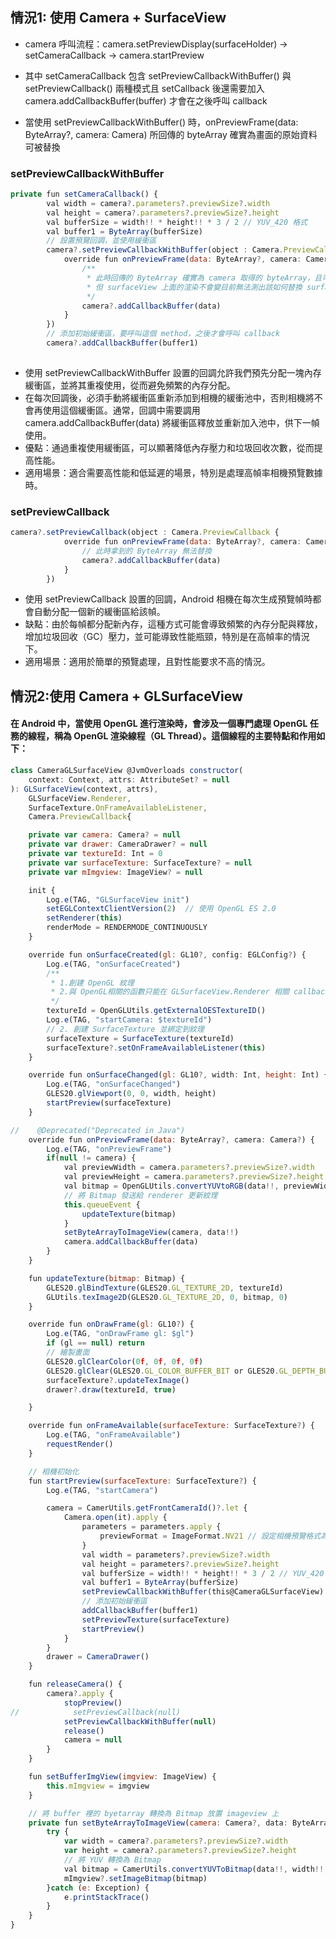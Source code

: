 
## 情況1: 使用 Camera + SurfaceView
- camera 呼叫流程：camera.setPreviewDisplay(surfaceHolder) -> setCameraCallback -> camera.startPreview

- 其中 setCameraCallback 包含 setPreviewCallbackWithBuffer() 與 setPreviewCallback() 兩種模式且 setCallback 後還需要加入 camera.addCallbackBuffer(buffer) 才會在之後呼叫 callback

- 當使用 setPreviewCallbackWithBuffer() 時，onPreviewFrame(data: ByteArray?, camera: Camera) 所回傳的 byteArray 確實為畫面的原始資料可被替換
### setPreviewCallbackWithBuffer
```javascript
private fun setCameraCallback() {
        val width = camera?.parameters?.previewSize?.width
        val height = camera?.parameters?.previewSize?.height
        val bufferSize = width!! * height!! * 3 / 2 // YUV_420 格式
        val buffer1 = ByteArray(bufferSize)
        // 設置預覽回調，並使用緩衝區
        camera?.setPreviewCallbackWithBuffer(object : Camera.PreviewCallback {
            override fun onPreviewFrame(data: ByteArray?, camera: Camera?) {
                /**
                 * 此時回傳的 ByteArray 確實為 camera 取得的 byteArray，且可以被替換
                 * 但 surfaceView 上面的渲染不會變目前無法測出該如何替換 surfaceView 上面的渲染畫面
                 */
                camera?.addCallbackBuffer(data)
            }
        })
        // 添加初始緩衝區，要呼叫這個 method，之後才會呼叫 callback
        camera?.addCallbackBuffer(buffer1)
      
```
- 使用 setPreviewCallbackWithBuffer 設置的回調允許我們預先分配一塊內存緩衝區，並將其重複使用，從而避免頻繁的內存分配。
- 在每次回調後，必須手動將緩衝區重新添加到相機的緩衝池中，否則相機將不會再使用這個緩衝區。通常，回調中需要調用 camera.addCallbackBuffer(data) 將緩衝區釋放並重新加入池中，供下一幀使用。
- 優點：通過重複使用緩衝區，可以顯著降低內存壓力和垃圾回收次數，從而提高性能。
- 適用場景：適合需要高性能和低延遲的場景，特別是處理高幀率相機預覽數據時。


### setPreviewCallback
```javascript
camera?.setPreviewCallback(object : Camera.PreviewCallback {
            override fun onPreviewFrame(data: ByteArray?, camera: Camera?) {
                // 此時拿到的 ByteArray 無法替換
                camera?.addCallbackBuffer(data)
            }
        })
```
- 使用 setPreviewCallback 設置的回調，Android 相機在每次生成預覽幀時都會自動分配一個新的緩衝區給該幀。
- 缺點：由於每幀都分配新內存，這種方式可能會導致頻繁的內存分配與釋放，增加垃圾回收（GC）壓力，並可能導致性能瓶頸，特別是在高幀率的情況下。
- 適用場景：適用於簡單的預覽處理，且對性能要求不高的情況。
## 情況2:使用 Camera + GLSurfaceView
#### 在 Android 中，當使用 OpenGL 進行渲染時，會涉及一個專門處理 OpenGL 任務的線程，稱為 OpenGL 渲染線程（GL Thread）。這個線程的主要特點和作用如下：
```javascript
class CameraGLSurfaceView @JvmOverloads constructor(
    context: Context, attrs: AttributeSet? = null
): GLSurfaceView(context, attrs),
    GLSurfaceView.Renderer,
    SurfaceTexture.OnFrameAvailableListener,
    Camera.PreviewCallback{

    private var camera: Camera? = null
    private var drawer: CameraDrawer? = null
    private var textureId: Int = 0
    private var surfaceTexture: SurfaceTexture? = null
    private var mImgview: ImageView? = null

    init {
        Log.e(TAG, "GLSurfaceView init")
        setEGLContextClientVersion(2)  // 使用 OpenGL ES 2.0
        setRenderer(this)
        renderMode = RENDERMODE_CONTINUOUSLY
    }

    override fun onSurfaceCreated(gl: GL10?, config: EGLConfig?) {
        Log.e(TAG, "onSurfaceCreated")
        /**
         * 1.創建 OpenGL 紋理
         * 2.與 OpenGL相關的函數只能在 GLSurfaceView.Renderer 相關 callback 執行
         */
        textureId = OpenGLUtils.getExternalOESTextureID()
        Log.e(TAG, "startCamera: $textureId")
        // 2. 創建 SurfaceTexture 並綁定到紋理
        surfaceTexture = SurfaceTexture(textureId)
        surfaceTexture?.setOnFrameAvailableListener(this)
    }

    override fun onSurfaceChanged(gl: GL10?, width: Int, height: Int) {
        Log.e(TAG, "onSurfaceChanged")
        GLES20.glViewport(0, 0, width, height)
        startPreview(surfaceTexture)
    }

//    @Deprecated("Deprecated in Java")
    override fun onPreviewFrame(data: ByteArray?, camera: Camera?) {
        Log.e(TAG, "onPreviewFrame")
        if(null != camera) {
            val previewWidth = camera.parameters?.previewSize?.width
            val previewHeight = camera.parameters?.previewSize?.height
            val bitmap = OpenGLUtils.convertYUVtoRGB(data!!, previewWidth!!, previewHeight!!)
            // 將 Bitmap 發送給 renderer 更新紋理
            this.queueEvent {
                updateTexture(bitmap)
            }
            setByteArrayToImageView(camera, data!!)
            camera.addCallbackBuffer(data)
        }
    }

    fun updateTexture(bitmap: Bitmap) {
        GLES20.glBindTexture(GLES20.GL_TEXTURE_2D, textureId)
        GLUtils.texImage2D(GLES20.GL_TEXTURE_2D, 0, bitmap, 0)
    }

    override fun onDrawFrame(gl: GL10?) {
        Log.e(TAG, "onDrawFrame gl: $gl")
        if (gl == null) return
        // 繪製畫面
        GLES20.glClearColor(0f, 0f, 0f, 0f)
        GLES20.glClear(GLES20.GL_COLOR_BUFFER_BIT or GLES20.GL_DEPTH_BUFFER_BIT)
        surfaceTexture?.updateTexImage()
        drawer?.draw(textureId, true)

    }

    override fun onFrameAvailable(surfaceTexture: SurfaceTexture?) {
        Log.e(TAG, "onFrameAvailable")
        requestRender()
    }

    // 相機初始化
    fun startPreview(surfaceTexture: SurfaceTexture?) {
        Log.e(TAG, "startCamera")

        camera = CamerUtils.getFrontCameraId()?.let {
            Camera.open(it).apply {
                parameters = parameters.apply {
                    previewFormat = ImageFormat.NV21 // 設定相機預覽格式為 NV21
                }
                val width = parameters?.previewSize?.width
                val height = parameters?.previewSize?.height
                val bufferSize = width!! * height!! * 3 / 2 // YUV_420 格式
                val buffer1 = ByteArray(bufferSize)
                setPreviewCallbackWithBuffer(this@CameraGLSurfaceView)
                // 添加初始緩衝區
                addCallbackBuffer(buffer1)
                setPreviewTexture(surfaceTexture)
                startPreview()
            }
        }
        drawer = CameraDrawer()
    }

    fun releaseCamera() {
        camera?.apply {
            stopPreview()
//            setPreviewCallback(null)
            setPreviewCallbackWithBuffer(null)
            release()
            camera = null
        }
    }

    fun setBufferImgView(imgview: ImageView) {
        this.mImgview = imgview
    }

    // 將 buffer 裡的 byetarray 轉換為 Bitmap 放置 imageview 上
    private fun setByteArrayToImageView(camera: Camera?, data: ByteArray) {
        try {
            var width = camera?.parameters?.previewSize?.width
            var height = camera?.parameters?.previewSize?.height
            // 將 YUV 轉換為 Bitmap
            val bitmap = CamerUtils.convertYUVToBitmap(data!!, width!!, height!!)
            mImgview?.setImageBitmap(bitmap)
        }catch (e: Exception) {
            e.printStackTrace()
        }
    }
}
```